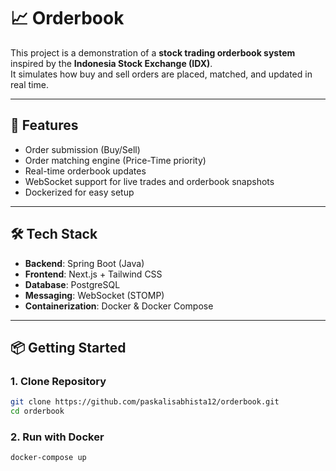 # 📈 Orderbook

This project is a demonstration of a **stock trading orderbook system** inspired by the **Indonesia Stock Exchange (IDX)**.  
It simulates how buy and sell orders are placed, matched, and updated in real time.

---

## 🚀 Features
- Order submission (Buy/Sell)
- Order matching engine (Price-Time priority)
- Real-time orderbook updates
- WebSocket support for live trades and orderbook snapshots
- Dockerized for easy setup

---

## 🛠️ Tech Stack
- **Backend**: Spring Boot (Java)
- **Frontend**: Next.js + Tailwind CSS
- **Database**: PostgreSQL
- **Messaging**: WebSocket (STOMP)
- **Containerization**: Docker & Docker Compose

---

## 📦 Getting Started

### 1. Clone Repository
```bash
git clone https://github.com/paskalisabhista12/orderbook.git
cd orderbook
```
### 2. Run with Docker
```bash
docker-compose up
```
